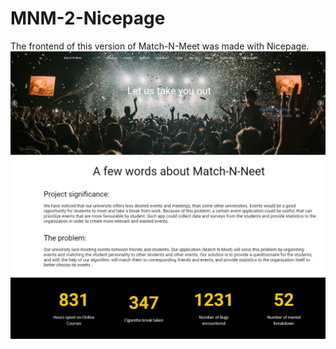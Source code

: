 # MNM-2-Nicepage
The frontend of this version of Match-N-Meet was made with Nicepage.
![MNM2 Nicepage screenshot 1](https://github.com/chadihoneine/MNM-2-Nicepage/blob/main/mnm2-nicepage-screenshot-1.png?raw=true)
![MNM2 Nicepage screenshot 2](https://github.com/chadihoneine/MNM-2-Nicepage/blob/main/mnm2-nicepage-screenshot-2.png?raw=true)
